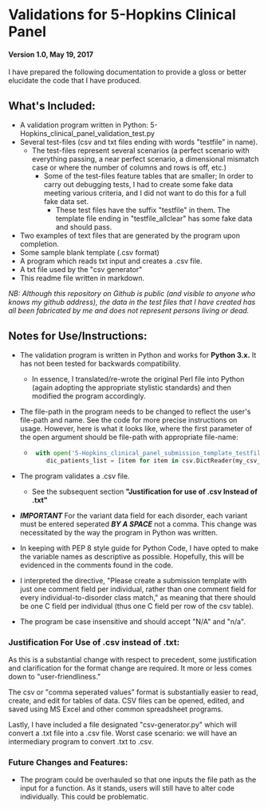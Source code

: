 
# Validations for 5-Hopkins Clinical Panel
#### Version 1.0, May 19, 2017

I have prepared the following documentation to provide a gloss or better elucidate the
code that I have produced. 

## What's Included:
- A validation program written in Python: 5-Hopkins_clinical_panel_validation_test.py
- Several test-files (csv and txt files ending with words "testfile" in name). 
    - The test-files represent several scenarios (a perfect scenario with everything passing, a near perfect
    scenario, a dimensional mismatch case or where the number of columns and rows is off, etc.)
        - Some of the test-files feature tables that are smaller; In order to carry out debugging tests, I had
        to create some fake data meeting various criteria, and I did not want to do this for a full fake data set.
          - These test files have the suffix "testfile" in them. 
          The template file ending in "testfile_allclear" has some fake data and should pass.
- Two examples of text files that are generated by the program upon completion.
- Some sample blank template (.csv format)
- A program which reads txt input and creates a .csv file.  
- A txt file used by the "csv generator"
- This readme file written in markdown. 

*NB: Although this repository on Github is public (and visible to anyone who knows my github address), the data
in the test files that I have created has all been fabricated by me and does not represent persons living or dead.* 


## Notes for Use/Instructions:

- The validation program is written in Python and works for **Python 3.x.** It has not been tested
for backwards compatibility. 
    - In essence, I translated/re-wrote the original Perl file into Python (again adopting the appropriate stylistic standards)
    and then modified the program accordingly. 

- The file-path in the program needs to be changed to reflect the user's file-path and name. 
See the code for more precise instructions on usage. However, here is what it looks like, where 
the first parameter of the open argument should be file-path with appropriate file-name: 

    - ```python 
       with open('5-Hopkins_clinical_panel_submission_template_testfile.csv', 'r') as my_csv_file:
          dic_patients_list = [item for item in csv.DictReader(my_csv_file)]
      ```

- The program validates a .csv file. 
    - See the subsequent section **"Justification for use of .csv Instead of .txt"**
    
- ***IMPORTANT*** For the variant data field for each disorder, each variant must be entered seperated ***BY A SPACE*** not 
a comma. This change was necessitated by the way the program in Python was written. 
    
- In keeping with PEP 8 style guide for Python Code, I have opted to make the 
variable names as descriptive as possible. Hopefully, this will be evidenced in the comments
found in the code. 

- I interpreted the directive, "Please create a submission template with just 
one comment field per individual, rather than one comment field for every individual-to-disorder class match," as meaning that there should be one C field per individual (thus one C field per row of the csv table). 

- The program be case insensitive and should accept "N/A" and "n/a".


### Justification For Use of .csv instead of .txt:
As this is a substantial change with respect to precedent, some justification and clarification for 
the format change are required. It more or less comes down to "user-friendliness."

The csv or "comma seperated values" format is substantially easier to read, create, and edit for tables of data. 
CSV files can be opened, edited, and saved using MS Excel and other common spreadsheet programs. 

Lastly, I have included a file designated "csv-generator.py" which will convert a .txt file into a .csv file.
Worst case scenario: we will have an intermediary program to convert .txt to .csv. 

### Future Changes and Features:
- The program could be overhauled so that one inputs the file path as the input for a function. As it stands, users will still have to alter code individually. This could be problematic. 